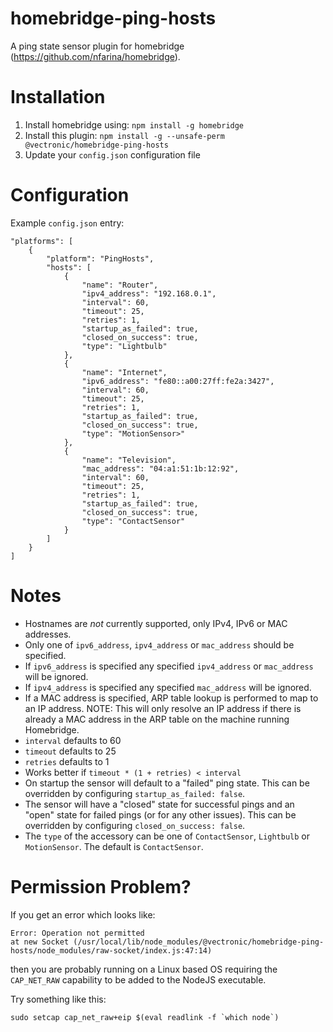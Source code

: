 # homebridge-ping-hosts
A ping state sensor plugin for homebridge (https://github.com/nfarina/homebridge).

# Installation
1. Install homebridge using: `npm install -g homebridge`
2. Install this plugin: `npm install -g --unsafe-perm @vectronic/homebridge-ping-hosts`
3. Update your `config.json` configuration file

# Configuration
Example `config.json` entry:

```
"platforms": [
    {
        "platform": "PingHosts",
        "hosts": [
            {
                "name": "Router",
                "ipv4_address": "192.168.0.1",
                "interval": 60,
                "timeout": 25,
                "retries": 1,
                "startup_as_failed": true,
                "closed_on_success": true,
                "type": "Lightbulb"
            },
            {
                "name": "Internet",
                "ipv6_address": "fe80::a00:27ff:fe2a:3427",
                "interval": 60,
                "timeout": 25,
                "retries": 1,
                "startup_as_failed": true,
                "closed_on_success": true,
                "type": "MotionSensor>"
            },
            {
                "name": "Television",
                "mac_address": "04:a1:51:1b:12:92",
                "interval": 60,
                "timeout": 25,
                "retries": 1,
                "startup_as_failed": true,
                "closed_on_success": true,
                "type": "ContactSensor"
            }
        ]
    }
]
```

# Notes 
- Hostnames are *not* currently supported, only IPv4, IPv6 or MAC addresses. 
- Only one of `ipv6_address`, `ipv4_address` or `mac_address` should be specified.
- If `ipv6_address` is specified any specified `ipv4_address` or `mac_address` will be ignored.
- If `ipv4_address` is specified any specified `mac_address` will be ignored.
- If a MAC address is specified, ARP table lookup is performed to map to an IP address. NOTE: This will only resolve an IP address if there is already a MAC address in the ARP table on the machine running Homebridge.
- `interval` defaults to 60
- `timeout` defaults to 25
- `retries` defaults to 1
- Works better if `timeout * (1 + retries) < interval`
- On startup the sensor will default to a "failed" ping state. This can be overridden by configuring `startup_as_failed: false`.
- The sensor will have a "closed" state for successful pings and an "open" state for failed pings (or for any other issues).
This can be overridden by configuring `closed_on_success: false`.
- The `type` of the accessory can be one of `ContactSensor`, `Lightbulb` or `MotionSensor`. The default is `ContactSensor`.

# Permission Problem?

If you get an error which looks like:

```
Error: Operation not permitted
at new Socket (/usr/local/lib/node_modules/@vectronic/homebridge-ping-hosts/node_modules/raw-socket/index.js:47:14)
```

then you are probably running on a Linux based OS requiring the `CAP_NET_RAW` capability to be added to the NodeJS executable.

Try something like this:

```
sudo setcap cap_net_raw+eip $(eval readlink -f `which node`)
```  

